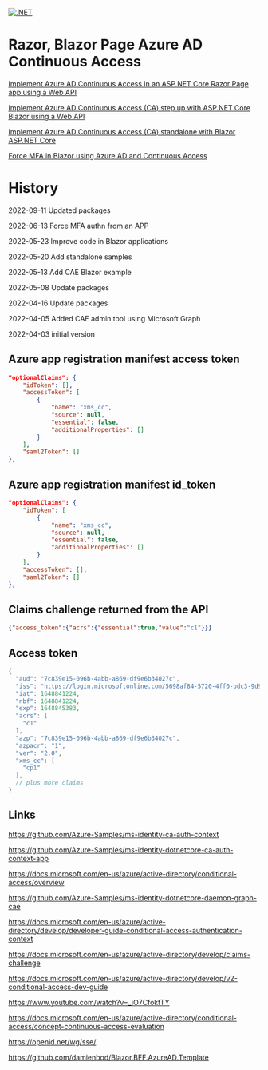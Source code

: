 [![.NET](https://github.com/damienbod/AspNetCoreAzureADCAE/actions/workflows/dotnet.yml/badge.svg)](https://github.com/damienbod/AspNetCoreAzureADCAE/actions/workflows/dotnet.yml)

# Razor, Blazor Page Azure AD Continuous Access

[Implement Azure AD Continuous Access in an ASP.NET Core Razor Page app using a Web API](https://damienbod.com/2022/04/20/implement-azure-ad-continuous-access-evaluation-in-an-asp-net-core-razor-page-app-using-a-web-api/)

[Implement Azure AD Continuous Access (CA) step up with ASP.NET Core Blazor using a Web API](https://damienbod.com/2022/05/23/implement-azure-ad-continuous-access-evaluation-cae-step-up-with-asp-net-core-blazor-using-a-web-api/)

[Implement Azure AD Continuous Access (CA) standalone with Blazor ASP.NET Core](https://damienbod.com/2022/05/30/implement-azure-ad-continuous-access-evaluation-cae-standalone-with-blazor-asp-net-core/)

[Force MFA in Blazor using Azure AD and Continuous Access](https://damienbod.com/2022/06/13/force-mfa-in-blazor-using-azure-ad-and-continuous-access/)

# History 

2022-09-11 Updated packages

2022-06-13 Force MFA authn from an APP

2022-05-23 Improve code in Blazor applications

2022-05-20 Add standalone samples

2022-05-13 Add CAE Blazor example

2022-05-08 Update packages

2022-04-16 Update packages

2022-04-05 Added CAE admin tool using Microsoft Graph

2022-04-03 initial version

## Azure app registration manifest access token

```json
"optionalClaims": {
	"idToken": [],
	"accessToken": [
		{
			"name": "xms_cc",
			"source": null,
			"essential": false,
			"additionalProperties": []
		}
	],
	"saml2Token": []
},
```

## Azure app registration manifest id_token

```json
"optionalClaims": {
	"idToken": [
		{
			"name": "xms_cc",
			"source": null,
			"essential": false,
			"additionalProperties": []
		}
	],
	"accessToken": [],
	"saml2Token": []
},
```

## Claims challenge returned from the API

```json
{"access_token":{"acrs":{"essential":true,"value":"c1"}}}
```

## Access token

```csharp
{
  "aud": "7c839e15-096b-4abb-a869-df9e6b34027c",
  "iss": "https://login.microsoftonline.com/5698af84-5720-4ff0-bdc3-9d9195314244/v2.0",
  "iat": 1648841224,
  "nbf": 1648841224,
  "exp": 1648845383,
  "acrs": [
    "c1"
  ],
  "azp": "7c839e15-096b-4abb-a869-df9e6b34027c",
  "azpacr": "1",
  "ver": "2.0",
  "xms_cc": [
    "cp1"
  ],
  // plus more claims
}
```

## Links

https://github.com/Azure-Samples/ms-identity-ca-auth-context

https://github.com/Azure-Samples/ms-identity-dotnetcore-ca-auth-context-app

https://docs.microsoft.com/en-us/azure/active-directory/conditional-access/overview

https://github.com/Azure-Samples/ms-identity-dotnetcore-daemon-graph-cae

https://docs.microsoft.com/en-us/azure/active-directory/develop/developer-guide-conditional-access-authentication-context

https://docs.microsoft.com/en-us/azure/active-directory/develop/claims-challenge

https://docs.microsoft.com/en-us/azure/active-directory/develop/v2-conditional-access-dev-guide

https://www.youtube.com/watch?v=_iO7CfoktTY

https://docs.microsoft.com/en-us/azure/active-directory/conditional-access/concept-continuous-access-evaluation

https://openid.net/wg/sse/

https://github.com/damienbod/Blazor.BFF.AzureAD.Template
